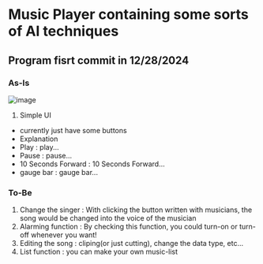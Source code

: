 # Music Player containing some sorts of AI techniques

## Program fisrt commit in 12/28/2024

### **As-Is**

![image](https://github.com/user-attachments/assets/c0e5521f-1206-4ca2-aff1-d3f112d0d829)

1. Simple UI
- currently just have some buttons
- Explanation
- Play : play...
- Pause : pause...
- 10 Seconds Forward : 10 Seconds Forward...
- gauge bar : gauge bar...



### **To-Be**
1. Change the singer : With clicking the button written with musicians, the song would be changed into the voice of the musician
2. Alarming function : By checking this function, you could turn-on or turn-off whenever you want!
3. Editing the song : cliping(or just cutting), change the data type, etc...
4. List function : you can make your own music-list

